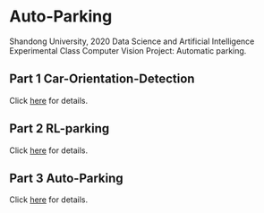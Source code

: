 # Auto-Parking

Shandong University, 2020 Data Science and Artificial Intelligence Experimental Class Computer Vision Project: Automatic parking.

## Part 1 Car-Orientation-Detection

Click [here](https://github.com/leonardeee/RL-Auto-Parking-/tree/master/Car-Orientation-Detection) for details.

## Part 2 RL-parking

Click [here](https://github.com/leonardeee/RL-Auto-Parking-/tree/master/RL_parking) for details.

## Part 3 Auto-Parking

Click [here](https://github.com/leonardeee/RL-Auto-Parking-/tree/master/Auto-Parking) for details.
